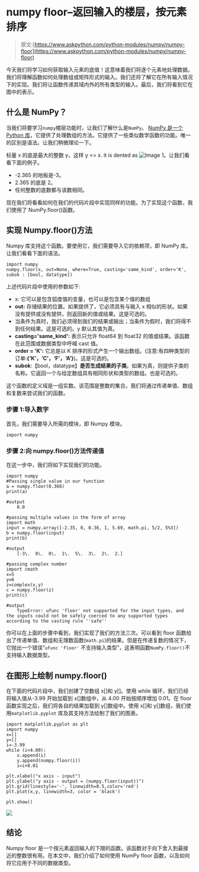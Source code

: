 # numpy floor–返回输入的楼层，按元素排序

> 原文:[https://www.askpython.com/python-modules/numpy/numpy-floor](https://www.askpython.com/python-modules/numpy/numpy-floor)

今天我们将学习如何获取输入元素的底值！这意味着我们将逐个元素地处理数据。我们将理解函数如何处理数组或矩阵形式的输入。我们还将了解它在所有输入情况下的实现。我们将让函数传递其域内外的所有类型的输入。最后，我们将看到它在图中的表示。

## 什么是 NumPy？

当我们将要学习`numpy`楼层功能时，让我们了解什么是`NumPy`。 [NumPy 是一个 Python 库](https://www.askpython.com/python-modules/numpy/python-numpy-module)，它提供了处理数组的方法。它提供了一些类似数学函数的功能。唯一的区别是语法。让我们稍微理论一下。

标量 x 的底是最大的整数 y，这样 y <= x. it is dented as ![Image 1](../Images/4c7963b9d238dba8457c4dc39c3c9ba1.png)。让我们看看下面的例子。

*   -2.365 的地板是-3。
*   2.365 的底是 2。
*   任何整数的底数都与该数相同。

现在我们将看看如何在我们的代码片段中实现同样的功能。为了实现这个函数，我们使用了 NumPy.floor()函数。

## 实现 Numpy.floor()方法

Numpy 库支持这个函数。要使用它，我们需要导入它的依赖项，即 NumPy 库。让我们看看下面的语法。

```
import numpy
numpy.floor(x, out=None, where=True, casting='same_kind', order='K', subok : [bool, datatype])

```

上述代码片段中使用的参数如下:

*   x: 它可以是包含弧度值的变量，也可以是包含某个值的数组
*   **out:** 存储结果的位置。如果提供了，它必须具有与输入 x 相似的形状。如果没有提供或没有提供，则返回新的值或结果。这是可选的。
*   当条件为真时，我们必须得到我们的结果或输出；当条件为假时，我们将得不到任何结果。这是可选的。y 默认其值为真。
*   **casting='same_kind':** 表示只允许 float64 到 float32 的值或结果。该函数在此范围或数据类型中呼喊 cast 值。
*   **order = 'K':** 它总是以 K 排序的形式产生一个输出数组。(注意:有四种类型的订单:**{‘K’，‘C’，‘F’，‘A’}**)。这是可选的。
*   **subok**:【bool，datatype】**是否生成结果的子类**。如果为真，则提供子类的名称。它返回一个与给定数组具有相同形状和类型的数组。也是可选的。

这个函数的定义域是一组实数。该范围是整数的集合。我们将通过传递单值、数组和复数来尝试我们的函数。

### 步骤 1:导入数字

首先，我们需要导入所需的模块，即 Numpy 模块。

```
import numpy

```

### 步骤 2:向 numpy.floor()方法传递值

在这一步中，我们将如下实现我们的功能。

```
import numpy 
#Passing single value in our function
a = numpy.floor(0.366)
print(a)

#output
    0.0

#passing multiple values in the form of array
import math
input = numpy.array([-2.35, 0, 0.36, 1, 5.69, math.pi, 5/2, 5%3])
b = numpy.floor(input)
print(b)

#output
    [-3\.  0\.  0\.  1\.  5\.  3\.  2\.  2.]

#passing complex number
import cmath
x=5
y=6
z=complex(x,y)
c = numpy.floor(z)
print(c)

#output
    TypeError: ufunc 'floor' not supported for the input types, and the inputs could not be safely coerced to any supported types according to the casting rule ''safe''

```

你可以在上面的步骤中看到，我们实现了我们的方法三次。可以看到 floor 函数给出了传递单值、数组和无理数函数(`math.pi`)的结果。但是在传递复数的情况下，它抛出一个错误“`ufunc 'floor'` 不支持输入类型”，这表明函数`NumPy.floor()`不支持输入数据类型。

## 在图形上绘制 numpy.floor()

在下面的代码片段中，我们创建了空数组 x[]和 y[]。使用 while 循环，我们已经将输入值从-3.99 开始加载到 x[]数组中，从 4.00 开始按顺序增加 0.01。在 floor 函数实现之后，我们将各自的结果加载到 y[]数组中。使用 x[]和 y[]数组，我们使用`matplotlib.pyplot` 库及其支持方法绘制了我们的图表。

```
import matplotlib.pyplot as plt
import numpy
x=[]
y=[]
i=-3.99
while (i<4.00):
    x.append(i)
    y.append(numpy.floor(i))
    i=i+0.01

plt.xlabel("x axis - input")
plt.ylabel("y axis - output = (numpy.floor(input))")
plt.grid(linestyle='-', linewidth=0.5,color='red')
plt.plot(x,y, linewidth=3, color = 'black')

plt.show()

```

![](../Images/c3d8ee23a0132ded1fa9c2cc2496e042.png)

## 结论

Numpy floor 是一个按元素返回输入的下限的函数。该函数对于向下舍入到最接近的整数很有用。在本文中，我们介绍了如何使用 NumPy floor 函数，以及如何将它应用于不同的数据类型。